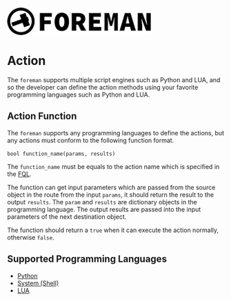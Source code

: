 ![logo](./img/icon.png)

# Action

The `foreman` supports multiple script engines such as Python and LUA, and so the developer can define the action methods using your favorite programming languages such as Python and LUA.

## Action Function

The `foreman` supports any programming languages to define the actions, but any actions must conform to the following function format.

```
bool function_name(params, results)
```

The `function_name` must be equals to the action name which is specified in the [FQL](./dsl.md).

The function can get input parameters which are passed from the source object in the route from the input `params`, it should return the result to the output `results`. The `param` and `results` are dictionary objects in the programming language. The output results are passed into the input parameters of the next destination object.

The function should return a `true` when it can execute the action normally, otherwise `false`.

## Supported Programming Languages

- [Python](action/python_engine.md)
- [System (Shell)](action/system_engine.md)
- [LUA](action/system_engine.md)

